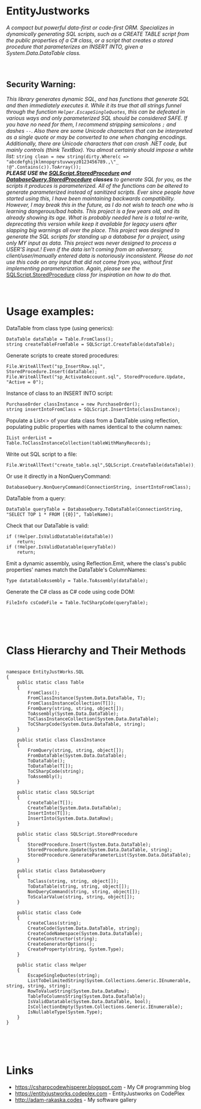 EntityJustworks
====== 
  _A compact but powerful data-first or code-first ORM. Specializes in dynamically generating SQL scripts, such as a CREATE TABLE script from the public properties of a C# class, or a script that creates a stored procedure that parameterizes an INSERT INTO, given a System.Data.DataTable class._
<br />
<br />
<br />
   
   
## Security Warning:
  _This library generates dynamic SQL, and has functions that generate SQL and then immediately executes it. While it its true that all strings funnel through the function `Helper.EscapeSingleQuotes`, this can be defeated in various ways and only parameterized SQL should be considered SAFE. If you have no need for them, I recommend stripping semicolons `;` and dashes_ `--`. _Also there are some Unicode characters that can be interpreted as a single quote or may be converted to one when changing encodings. Additionally, there are Unicode characters that can crash .NET code, but mainly controls (think TextBox). You almost certainly should impose a white list:_ `string clean = new string(dirty.Where(c => "abcdefghijklmnopqrstuvwxyz0123456789.,\"_ !@".Contains(c)).ToArray());`  
 ***_PLEASE USE the_ [SQLScript.StoredProcedure](https://github.com/AdamRakaska/EntityJustworks/blob/Development/EntityJustWorks.SQL/SQLScript.StoredProcedure.cs) _and_ [DatabaseQuery.StoredProcedure](https://github.com/AdamRakaska/EntityJustworks/blob/Development/EntityJustWorks.SQL/DatabaseQuery.StoredProcedure.cs) classes*** _to generate SQL for you, as the scripts it produces is parameterized. All of the functions can be altered to generate parameterized instead of sanitized scripts. Ever since people have started using this, I have been maintaining backwards compatibility. However, I may break this in the future, as I do not wish to teach one who is learning dangerous/bad habits. This project is a few years old, and its already showing its age. What is probably needed here is a total re-write, deprecating this version while keep it available for legacy users after slapping big warnings all over the place. This project was designed to generate the SQL scripts for standing up a database for a project, using only MY input as data. This project was never designed to process a USER'S input.! Even if the data isn't coming from an adversary, client/user/manually entered data is notoriously inconsistent. Please do not use this code on any input that did not come from you, without first implementing parameterization. Again, please see the_ [SQLScript.StoredProcedure](https://github.com/AdamRakaska/EntityJustworks/blob/Development/EntityJustWorks.SQL/SQLScript.StoredProcedure.cs) _class for inspiration on how to do that._
<br />
<br />
<br />


Usage examples:
===
DataTable from class type (using generics):
   <pre><code>DataTable dataTable = Table.FromClass<PurchaseOrder>();
string createTableFromTable = SQLScript.CreateTable(dataTable);</code></pre> 

Generate scripts to create stored procedures:
   <pre><code>File.WriteAllText("sp_InsertRow.sql", StoredProcedure.Insert(dataTable);
File.WriteAllText("sp_ActivateAccount.sql", StoredProcedure.Update, "Active = 0");</pre></code> 

Instance of class to an INSERT INTO script:
   <pre><code>PurchaseOrder classInstance = new PurchaseOrder();
string insertIntoFromClass = SQLScript.InsertInto(classInstance);</code></pre> 

Populate a List<> of your data class from a DataTable using reflection, populating public properties with names identical to the column names:
   <pre><code>IList<PurchaseOrder> orderList = Table.ToClassInstanceCollection<PurchaseOrder>(tableWithManyRecords);</code></pre> 

Write out SQL script to a file:
   <pre><code>File.WriteAllText("create_table.sql",SQLScript.CreateTable(dataTable));</code></pre>

Or use it directly in a NonQueryCommand:
   <pre><code>DatabaseQuery.NonQueryCommand(ConnectionString, insertIntoFromClass);</code></pre> 

DataTable from a query:
   <pre><code>DataTable queryTable = DatabaseQuery.ToDataTable(ConnectionString, "SELECT TOP 1 * FROM [{0}]", TableName);</code></pre>

Check that our DataTable is valid: 
   <pre><code>if (!Helper.IsValidDatatable(dataTable))
	return;
if (!Helper.IsValidDatatable(queryTable))
	return;</code></pre> 

Emit a dynamic assembly, using Reflection.Emit, where the class's public properties' names match the DataTable's ColumnNames:
   <pre><code>Type datatableAssembly = Table.ToAssembly(dataTable);</code></pre> 

Generate the C# class as C# code using code DOM:
   <pre><code>FileInfo csCodeFile = Table.ToCSharpCode(queryTable);</code></pre> 
<br />
<br />
<br />




Class Hierarchy and Their Methods
===
<pre><code>
namespace EntityJustWorks.SQL
{
	public static class Table
	{
		FromClass<T>();
		FromClassInstance<T>(System.Data.DataTable, T);
		FromClassInstanceCollection<T>(T[]);
		FromQuery(string, string, object[]);
		ToAssembly(System.Data.DataTable);
		ToClassInstanceCollection<T>(System.Data.DataTable);
		ToCSharpCode(System.Data.DataTable, string);
	}

	public static class ClassInstance
	{
		FromQuery<T>(string, string, object[]);
		FromDataTable<T>(System.Data.DataTable);
		ToDataTable<T>();
		ToDataTable<T>(T[]);
		ToCSharpCode<T>(string);
		ToAssembly<T>();	
	}

	public static class SQLScript
	{
		CreateTable<T>(T[]);
		CreateTable(System.Data.DataTable);
		InsertInto<T>(T[]);
		InsertInto(System.Data.DataRow);
	}

	public static class SQLScript.StoredProcedure
	{
		StoredProcedure.Insert(System.Data.DataTable);
		StoredProcedure.Update(System.Data.DataTable, string);
		StoredProcedure.GenerateParameterList(System.Data.DataTable);
	}
	
	public static class DatabaseQuery
	{
		ToClass<T>(string, string, object[]);
		ToDataTable(string, string, object[]);
		NonQueryCommand(string, string, object[]);
		ToScalarValue<T>(string, string, object[]);
	}

	public static class Code
	{
		CreateClass(string);
		CreateCode(System.Data.DataTable, string);
		CreateCodeNamespace(System.Data.DataTable);
		CreateConstructor(string);
		CreateGeneratorOptions();
		CreateProperty(string, System.Type);	
	}
	
	public static class Helper
	{
		EscapeSingleQuotes(string);
		ListToDelimitedString<T>(System.Collections.Generic.IEnumerable<T>, string, string, string);
		RowToValueString(System.Data.DataRow);
		TableToColumnsString(System.Data.DataTable);
		IsValidDatatable(System.Data.DataTable, bool);
		IsCollectionEmpty<T>(System.Collections.Generic.IEnumerable<T>);
		IsNullableType(System.Type);
	}
}
</code></pre>
<br />
<br />
<br />




Links
===
   * https://csharpcodewhisperer.blogspot.com - My C# programming blog
   * https://entityjustworks.codeplex.com - EntityJustworks on CodePlex
   * http://adam-rakaska.codes - My software gallery
<br />
<br />
<br />

